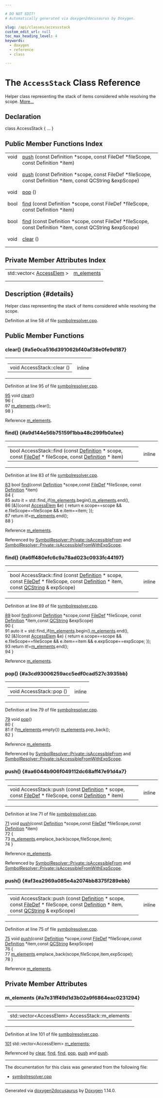 ```yaml
---

# DO NOT EDIT!
# Automatically generated via doxygen2docusaurus by Doxygen.

slug: /api/classes/accessstack
custom_edit_url: null
toc_max_heading_level: 4
keywords:
  - doxygen
  - reference
  - class

---
```


<div class="doxyPage">

# The `AccessStack` Class Reference

<p>Helper class representing the stack of items considered while resolving the scope. <a href="#details">More...</a></p>

## Declaration

<div class="doxyDeclaration">
class AccessStack { ... }
</div>

## Public Member Functions Index

<table class="doxyMembersIndex">

<tr class="doxyMemberIndexItem">
<td class="doxyMemberIndexItemType" align="left" valign="top">void</td>
<td class="doxyMemberIndexItemName" align="left" valign="top"><a href="#aa6044b906f049112dc68aff47e91d4a7">push</a> (const Definition *scope, const FileDef *fileScope, const Definition *item)</td>
</tr>
<tr class="doxyMemberIndexDescription">
<td class="doxyMemberIndexDescriptionLeft"></td>
<td class="doxyMemberIndexDescriptionRight">
</td>
</tr>
<tr class="doxyMemberIndexSeparator">
<td class="doxyMemberIndexSeparator" colspan="2"></td>
</tr>

<tr class="doxyMemberIndexItem">
<td class="doxyMemberIndexItemType" align="left" valign="top">void</td>
<td class="doxyMemberIndexItemName" align="left" valign="top"><a href="#af3ea2969a085e4a2074bb8375f289ebb">push</a> (const Definition *scope, const FileDef *fileScope, const Definition *item, const QCString &amp;expScope)</td>
</tr>
<tr class="doxyMemberIndexDescription">
<td class="doxyMemberIndexDescriptionLeft"></td>
<td class="doxyMemberIndexDescriptionRight">
</td>
</tr>
<tr class="doxyMemberIndexSeparator">
<td class="doxyMemberIndexSeparator" colspan="2"></td>
</tr>

<tr class="doxyMemberIndexItem">
<td class="doxyMemberIndexItemType" align="left" valign="top">void</td>
<td class="doxyMemberIndexItemName" align="left" valign="top"><a href="#a3cd93006259acc5edf0cad527c3935bb">pop</a> ()</td>
</tr>
<tr class="doxyMemberIndexDescription">
<td class="doxyMemberIndexDescriptionLeft"></td>
<td class="doxyMemberIndexDescriptionRight">
</td>
</tr>
<tr class="doxyMemberIndexSeparator">
<td class="doxyMemberIndexSeparator" colspan="2"></td>
</tr>

<tr class="doxyMemberIndexItem">
<td class="doxyMemberIndexItemType" align="left" valign="top">bool</td>
<td class="doxyMemberIndexItemName" align="left" valign="top"><a href="#a9d144e56b75159f1bba48c299fb0a1ee">find</a> (const Definition *scope, const FileDef *fileScope, const Definition *item)</td>
</tr>
<tr class="doxyMemberIndexDescription">
<td class="doxyMemberIndexDescriptionLeft"></td>
<td class="doxyMemberIndexDescriptionRight">
</td>
</tr>
<tr class="doxyMemberIndexSeparator">
<td class="doxyMemberIndexSeparator" colspan="2"></td>
</tr>

<tr class="doxyMemberIndexItem">
<td class="doxyMemberIndexItemType" align="left" valign="top">bool</td>
<td class="doxyMemberIndexItemName" align="left" valign="top"><a href="#a6ff480efc6c9a78ad023c0933fc44197">find</a> (const Definition *scope, const FileDef *fileScope, const Definition *item, const QCString &amp;expScope)</td>
</tr>
<tr class="doxyMemberIndexDescription">
<td class="doxyMemberIndexDescriptionLeft"></td>
<td class="doxyMemberIndexDescriptionRight">
</td>
</tr>
<tr class="doxyMemberIndexSeparator">
<td class="doxyMemberIndexSeparator" colspan="2"></td>
</tr>

<tr class="doxyMemberIndexItem">
<td class="doxyMemberIndexItemType" align="left" valign="top">void</td>
<td class="doxyMemberIndexItemName" align="left" valign="top"><a href="#a5e0ca516d391062bf40af38e0fe9d187">clear</a> ()</td>
</tr>
<tr class="doxyMemberIndexDescription">
<td class="doxyMemberIndexDescriptionLeft"></td>
<td class="doxyMemberIndexDescriptionRight">
</td>
</tr>
<tr class="doxyMemberIndexSeparator">
<td class="doxyMemberIndexSeparator" colspan="2"></td>
</tr>

</table>

## Private Member Attributes Index

<table class="doxyMembersIndex">

<tr class="doxyMemberIndexItem">
<td class="doxyMemberIndexItemType" align="left" valign="top">std::vector&lt; <a href="/web-doxygen/docs/api/structs/accessstack/accesselem">AccessElem</a> &gt;</td>
<td class="doxyMemberIndexItemName" align="left" valign="top"><a href="#a7e31ff49d1d3b02a9f6864eac0231294">m_elements</a></td>
</tr>
<tr class="doxyMemberIndexDescription">
<td class="doxyMemberIndexDescriptionLeft"></td>
<td class="doxyMemberIndexDescriptionRight">
</td>
</tr>
<tr class="doxyMemberIndexSeparator">
<td class="doxyMemberIndexSeparator" colspan="2"></td>
</tr>

</table>

## Description {#details}

<p>Helper class representing the stack of items considered while resolving the scope.</p>

<p>Definition at line 58 of file <a href="/web-doxygen/docs/api/files/src/symbolresolver-cpp">symbolresolver.cpp</a>.</p>


<div class="doxySectionDef">

## Public Member Functions

### clear() {#a5e0ca516d391062bf40af38e0fe9d187}

<div class="doxyMemberItem">
<div class="doxyMemberProto">
<table class="doxyMemberLabels">
<tr class="doxyMemberLabels">
<td class="doxyMemberLabelsLeft">
<table class="doxyMemberName">
<tr>
<td class="doxyMemberName">void AccessStack::clear ()</td>
</tr>
</table>
</td>
<td class="doxyMemberLabelsRight">
<span class="doxyMemberLabels">
<span class="doxyMemberLabel inline">inline</span>
</span>
</td>
</tr>
</table>
</div>
<div class="doxyMemberDoc">



<p>Definition at line 95 of file <a href="/web-doxygen/docs/api/files/src/symbolresolver-cpp">symbolresolver.cpp</a>.</p>


<div class="doxyProgramListing">

<div class="doxyCodeLine"><span class="doxyLineNumber"><a href="#a5e0ca516d391062bf40af38e0fe9d187">95</a></span><span class="doxyLineContent"><span class="doxyHighlight">    </span><span class="doxyHighlightKeywordType">void</span><span class="doxyHighlight"> <a href="#a5e0ca516d391062bf40af38e0fe9d187">clear</a>()</span></span></div>
<div class="doxyCodeLine"><span class="doxyLineNumber">96</span><span class="doxyLineContent"><span class="doxyHighlight">    {</span></span></div>
<div class="doxyCodeLine"><span class="doxyLineNumber">97</span><span class="doxyLineContent"><span class="doxyHighlight">      <a href="#a7e31ff49d1d3b02a9f6864eac0231294">m_elements</a>.clear();</span></span></div>
<div class="doxyCodeLine"><span class="doxyLineNumber">98</span><span class="doxyLineContent"><span class="doxyHighlight">    }</span></span></div>

</div>


<p>Reference <a href="#a7e31ff49d1d3b02a9f6864eac0231294">m_elements</a>.</p>

</div>
</div>

### find() {#a9d144e56b75159f1bba48c299fb0a1ee}

<div class="doxyMemberItem">
<div class="doxyMemberProto">
<table class="doxyMemberLabels">
<tr class="doxyMemberLabels">
<td class="doxyMemberLabelsLeft">
<table class="doxyMemberName">
<tr>
<td class="doxyMemberName">bool AccessStack::find (const <a href="/web-doxygen/docs/api/classes/definition">Definition</a> * scope, const <a href="/web-doxygen/docs/api/classes/filedef">FileDef</a> * fileScope, const <a href="/web-doxygen/docs/api/classes/definition">Definition</a> * item)</td>
</tr>
</table>
</td>
<td class="doxyMemberLabelsRight">
<span class="doxyMemberLabels">
<span class="doxyMemberLabel inline">inline</span>
</span>
</td>
</tr>
</table>
</div>
<div class="doxyMemberDoc">



<p>Definition at line 83 of file <a href="/web-doxygen/docs/api/files/src/symbolresolver-cpp">symbolresolver.cpp</a>.</p>


<div class="doxyProgramListing">

<div class="doxyCodeLine"><span class="doxyLineNumber"><a href="#a9d144e56b75159f1bba48c299fb0a1ee">83</a></span><span class="doxyLineContent"><span class="doxyHighlight">    </span><span class="doxyHighlightKeywordType">bool</span><span class="doxyHighlight"> <a href="#a9d144e56b75159f1bba48c299fb0a1ee">find</a>(</span><span class="doxyHighlightKeyword">const</span><span class="doxyHighlight"> <a href="/web-doxygen/docs/api/classes/definition">Definition</a> *scope,</span><span class="doxyHighlightKeyword">const</span><span class="doxyHighlight"> <a href="/web-doxygen/docs/api/classes/filedef">FileDef</a> *fileScope, </span><span class="doxyHighlightKeyword">const</span><span class="doxyHighlight"> <a href="/web-doxygen/docs/api/classes/definition">Definition</a> *item)</span></span></div>
<div class="doxyCodeLine"><span class="doxyLineNumber">84</span><span class="doxyLineContent"><span class="doxyHighlight">    {</span></span></div>
<div class="doxyCodeLine"><span class="doxyLineNumber">85</span><span class="doxyLineContent"><span class="doxyHighlight">      </span><span class="doxyHighlightKeyword">auto</span><span class="doxyHighlight"> it = std::find_if(<a href="#a7e31ff49d1d3b02a9f6864eac0231294">m_elements</a>.begin(),<a href="#a7e31ff49d1d3b02a9f6864eac0231294">m_elements</a>.end(),</span></span></div>
<div class="doxyCodeLine"><span class="doxyLineNumber">86</span><span class="doxyLineContent"><span class="doxyHighlight">                             [&amp;](</span><span class="doxyHighlightKeyword">const</span><span class="doxyHighlight"> <a href="/web-doxygen/docs/api/structs/accessstack/accesselem">AccessElem</a> &amp;e) { return e.scope==scope &amp;&amp; e.fileScope==fileScope &amp;&amp; e.item==item; });</span></span></div>
<div class="doxyCodeLine"><span class="doxyLineNumber">87</span><span class="doxyLineContent"><span class="doxyHighlight">      </span><span class="doxyHighlightKeywordFlow">return</span><span class="doxyHighlight"> it!=<a href="#a7e31ff49d1d3b02a9f6864eac0231294">m_elements</a>.end();</span></span></div>
<div class="doxyCodeLine"><span class="doxyLineNumber">88</span><span class="doxyLineContent"><span class="doxyHighlight">    }</span></span></div>

</div>


<p>Reference <a href="#a7e31ff49d1d3b02a9f6864eac0231294">m_elements</a>.</p>


<p>Referenced by <a href="/web-doxygen/docs/api/structs/symbolresolver/private/#a60ffd0b23680e5318865a367b0d26871">SymbolResolver::Private::isAccessibleFrom</a> and <a href="/web-doxygen/docs/api/structs/symbolresolver/private/#a01a031ffd0a93eb06668c1e93fb57f69">SymbolResolver::Private::isAccessibleFromWithExpScope</a>.</p>

</div>
</div>

### find() {#a6ff480efc6c9a78ad023c0933fc44197}

<div class="doxyMemberItem">
<div class="doxyMemberProto">
<table class="doxyMemberLabels">
<tr class="doxyMemberLabels">
<td class="doxyMemberLabelsLeft">
<table class="doxyMemberName">
<tr>
<td class="doxyMemberName">bool AccessStack::find (const <a href="/web-doxygen/docs/api/classes/definition">Definition</a> * scope, const <a href="/web-doxygen/docs/api/classes/filedef">FileDef</a> * fileScope, const <a href="/web-doxygen/docs/api/classes/definition">Definition</a> * item, const <a href="/web-doxygen/docs/api/classes/qcstring">QCString</a> &amp; expScope)</td>
</tr>
</table>
</td>
<td class="doxyMemberLabelsRight">
<span class="doxyMemberLabels">
<span class="doxyMemberLabel inline">inline</span>
</span>
</td>
</tr>
</table>
</div>
<div class="doxyMemberDoc">



<p>Definition at line 89 of file <a href="/web-doxygen/docs/api/files/src/symbolresolver-cpp">symbolresolver.cpp</a>.</p>


<div class="doxyProgramListing">

<div class="doxyCodeLine"><span class="doxyLineNumber"><a href="#a6ff480efc6c9a78ad023c0933fc44197">89</a></span><span class="doxyLineContent"><span class="doxyHighlight">    </span><span class="doxyHighlightKeywordType">bool</span><span class="doxyHighlight"> <a href="#a6ff480efc6c9a78ad023c0933fc44197">find</a>(</span><span class="doxyHighlightKeyword">const</span><span class="doxyHighlight"> <a href="/web-doxygen/docs/api/classes/definition">Definition</a> *scope,</span><span class="doxyHighlightKeyword">const</span><span class="doxyHighlight"> <a href="/web-doxygen/docs/api/classes/filedef">FileDef</a> *fileScope, </span><span class="doxyHighlightKeyword">const</span><span class="doxyHighlight"> <a href="/web-doxygen/docs/api/classes/definition">Definition</a> *item,</span><span class="doxyHighlightKeyword">const</span><span class="doxyHighlight"> <a href="/web-doxygen/docs/api/classes/qcstring">QCString</a> &amp;expScope)</span></span></div>
<div class="doxyCodeLine"><span class="doxyLineNumber">90</span><span class="doxyLineContent"><span class="doxyHighlight">    {</span></span></div>
<div class="doxyCodeLine"><span class="doxyLineNumber">91</span><span class="doxyLineContent"><span class="doxyHighlight">      </span><span class="doxyHighlightKeyword">auto</span><span class="doxyHighlight"> it = std::find_if(<a href="#a7e31ff49d1d3b02a9f6864eac0231294">m_elements</a>.begin(),<a href="#a7e31ff49d1d3b02a9f6864eac0231294">m_elements</a>.end(),</span></span></div>
<div class="doxyCodeLine"><span class="doxyLineNumber">92</span><span class="doxyLineContent"><span class="doxyHighlight">                             [&amp;](</span><span class="doxyHighlightKeyword">const</span><span class="doxyHighlight"> <a href="/web-doxygen/docs/api/structs/accessstack/accesselem">AccessElem</a> &amp;e) { return e.scope==scope &amp;&amp; e.fileScope==fileScope &amp;&amp; e.item==item &amp;&amp; e.expScope==expScope; });</span></span></div>
<div class="doxyCodeLine"><span class="doxyLineNumber">93</span><span class="doxyLineContent"><span class="doxyHighlight">      </span><span class="doxyHighlightKeywordFlow">return</span><span class="doxyHighlight"> it!=<a href="#a7e31ff49d1d3b02a9f6864eac0231294">m_elements</a>.end();</span></span></div>
<div class="doxyCodeLine"><span class="doxyLineNumber">94</span><span class="doxyLineContent"><span class="doxyHighlight">    }</span></span></div>

</div>


<p>Reference <a href="#a7e31ff49d1d3b02a9f6864eac0231294">m_elements</a>.</p>

</div>
</div>

### pop() {#a3cd93006259acc5edf0cad527c3935bb}

<div class="doxyMemberItem">
<div class="doxyMemberProto">
<table class="doxyMemberLabels">
<tr class="doxyMemberLabels">
<td class="doxyMemberLabelsLeft">
<table class="doxyMemberName">
<tr>
<td class="doxyMemberName">void AccessStack::pop ()</td>
</tr>
</table>
</td>
<td class="doxyMemberLabelsRight">
<span class="doxyMemberLabels">
<span class="doxyMemberLabel inline">inline</span>
</span>
</td>
</tr>
</table>
</div>
<div class="doxyMemberDoc">



<p>Definition at line 79 of file <a href="/web-doxygen/docs/api/files/src/symbolresolver-cpp">symbolresolver.cpp</a>.</p>


<div class="doxyProgramListing">

<div class="doxyCodeLine"><span class="doxyLineNumber"><a href="#a3cd93006259acc5edf0cad527c3935bb">79</a></span><span class="doxyLineContent"><span class="doxyHighlight">    </span><span class="doxyHighlightKeywordType">void</span><span class="doxyHighlight"> <a href="#a3cd93006259acc5edf0cad527c3935bb">pop</a>()</span></span></div>
<div class="doxyCodeLine"><span class="doxyLineNumber">80</span><span class="doxyLineContent"><span class="doxyHighlight">    {</span></span></div>
<div class="doxyCodeLine"><span class="doxyLineNumber">81</span><span class="doxyLineContent"><span class="doxyHighlight">      </span><span class="doxyHighlightKeywordFlow">if</span><span class="doxyHighlight"> (!<a href="#a7e31ff49d1d3b02a9f6864eac0231294">m_elements</a>.empty()) <a href="#a7e31ff49d1d3b02a9f6864eac0231294">m_elements</a>.pop_back();</span></span></div>
<div class="doxyCodeLine"><span class="doxyLineNumber">82</span><span class="doxyLineContent"><span class="doxyHighlight">    }</span></span></div>

</div>


<p>Reference <a href="#a7e31ff49d1d3b02a9f6864eac0231294">m_elements</a>.</p>


<p>Referenced by <a href="/web-doxygen/docs/api/structs/symbolresolver/private/#a60ffd0b23680e5318865a367b0d26871">SymbolResolver::Private::isAccessibleFrom</a> and <a href="/web-doxygen/docs/api/structs/symbolresolver/private/#a01a031ffd0a93eb06668c1e93fb57f69">SymbolResolver::Private::isAccessibleFromWithExpScope</a>.</p>

</div>
</div>

### push() {#aa6044b906f049112dc68aff47e91d4a7}

<div class="doxyMemberItem">
<div class="doxyMemberProto">
<table class="doxyMemberLabels">
<tr class="doxyMemberLabels">
<td class="doxyMemberLabelsLeft">
<table class="doxyMemberName">
<tr>
<td class="doxyMemberName">void AccessStack::push (const <a href="/web-doxygen/docs/api/classes/definition">Definition</a> * scope, const <a href="/web-doxygen/docs/api/classes/filedef">FileDef</a> * fileScope, const <a href="/web-doxygen/docs/api/classes/definition">Definition</a> * item)</td>
</tr>
</table>
</td>
<td class="doxyMemberLabelsRight">
<span class="doxyMemberLabels">
<span class="doxyMemberLabel inline">inline</span>
</span>
</td>
</tr>
</table>
</div>
<div class="doxyMemberDoc">



<p>Definition at line 71 of file <a href="/web-doxygen/docs/api/files/src/symbolresolver-cpp">symbolresolver.cpp</a>.</p>


<div class="doxyProgramListing">

<div class="doxyCodeLine"><span class="doxyLineNumber"><a href="#aa6044b906f049112dc68aff47e91d4a7">71</a></span><span class="doxyLineContent"><span class="doxyHighlight">    </span><span class="doxyHighlightKeywordType">void</span><span class="doxyHighlight"> <a href="#aa6044b906f049112dc68aff47e91d4a7">push</a>(</span><span class="doxyHighlightKeyword">const</span><span class="doxyHighlight"> <a href="/web-doxygen/docs/api/classes/definition">Definition</a> *scope,</span><span class="doxyHighlightKeyword">const</span><span class="doxyHighlight"> <a href="/web-doxygen/docs/api/classes/filedef">FileDef</a> *fileScope,</span><span class="doxyHighlightKeyword">const</span><span class="doxyHighlight"> <a href="/web-doxygen/docs/api/classes/definition">Definition</a> *item)</span></span></div>
<div class="doxyCodeLine"><span class="doxyLineNumber">72</span><span class="doxyLineContent"><span class="doxyHighlight">    {</span></span></div>
<div class="doxyCodeLine"><span class="doxyLineNumber">73</span><span class="doxyLineContent"><span class="doxyHighlight">      <a href="#a7e31ff49d1d3b02a9f6864eac0231294">m_elements</a>.emplace_back(scope,fileScope,item);</span></span></div>
<div class="doxyCodeLine"><span class="doxyLineNumber">74</span><span class="doxyLineContent"><span class="doxyHighlight">    }</span></span></div>

</div>


<p>Reference <a href="#a7e31ff49d1d3b02a9f6864eac0231294">m_elements</a>.</p>


<p>Referenced by <a href="/web-doxygen/docs/api/structs/symbolresolver/private/#a60ffd0b23680e5318865a367b0d26871">SymbolResolver::Private::isAccessibleFrom</a> and <a href="/web-doxygen/docs/api/structs/symbolresolver/private/#a01a031ffd0a93eb06668c1e93fb57f69">SymbolResolver::Private::isAccessibleFromWithExpScope</a>.</p>

</div>
</div>

### push() {#af3ea2969a085e4a2074bb8375f289ebb}

<div class="doxyMemberItem">
<div class="doxyMemberProto">
<table class="doxyMemberLabels">
<tr class="doxyMemberLabels">
<td class="doxyMemberLabelsLeft">
<table class="doxyMemberName">
<tr>
<td class="doxyMemberName">void AccessStack::push (const <a href="/web-doxygen/docs/api/classes/definition">Definition</a> * scope, const <a href="/web-doxygen/docs/api/classes/filedef">FileDef</a> * fileScope, const <a href="/web-doxygen/docs/api/classes/definition">Definition</a> * item, const <a href="/web-doxygen/docs/api/classes/qcstring">QCString</a> &amp; expScope)</td>
</tr>
</table>
</td>
<td class="doxyMemberLabelsRight">
<span class="doxyMemberLabels">
<span class="doxyMemberLabel inline">inline</span>
</span>
</td>
</tr>
</table>
</div>
<div class="doxyMemberDoc">



<p>Definition at line 75 of file <a href="/web-doxygen/docs/api/files/src/symbolresolver-cpp">symbolresolver.cpp</a>.</p>


<div class="doxyProgramListing">

<div class="doxyCodeLine"><span class="doxyLineNumber"><a href="#af3ea2969a085e4a2074bb8375f289ebb">75</a></span><span class="doxyLineContent"><span class="doxyHighlight">    </span><span class="doxyHighlightKeywordType">void</span><span class="doxyHighlight"> <a href="#af3ea2969a085e4a2074bb8375f289ebb">push</a>(</span><span class="doxyHighlightKeyword">const</span><span class="doxyHighlight"> <a href="/web-doxygen/docs/api/classes/definition">Definition</a> *scope,</span><span class="doxyHighlightKeyword">const</span><span class="doxyHighlight"> <a href="/web-doxygen/docs/api/classes/filedef">FileDef</a> *fileScope,</span><span class="doxyHighlightKeyword">const</span><span class="doxyHighlight"> <a href="/web-doxygen/docs/api/classes/definition">Definition</a> *item,</span><span class="doxyHighlightKeyword">const</span><span class="doxyHighlight"> <a href="/web-doxygen/docs/api/classes/qcstring">QCString</a> &amp;expScope)</span></span></div>
<div class="doxyCodeLine"><span class="doxyLineNumber">76</span><span class="doxyLineContent"><span class="doxyHighlight">    {</span></span></div>
<div class="doxyCodeLine"><span class="doxyLineNumber">77</span><span class="doxyLineContent"><span class="doxyHighlight">      <a href="#a7e31ff49d1d3b02a9f6864eac0231294">m_elements</a>.emplace_back(scope,fileScope,item,expScope);</span></span></div>
<div class="doxyCodeLine"><span class="doxyLineNumber">78</span><span class="doxyLineContent"><span class="doxyHighlight">    }</span></span></div>

</div>


<p>Reference <a href="#a7e31ff49d1d3b02a9f6864eac0231294">m_elements</a>.</p>

</div>
</div>

</div>

<div class="doxySectionDef">

## Private Member Attributes

### m\_elements {#a7e31ff49d1d3b02a9f6864eac0231294}

<div class="doxyMemberItem">
<div class="doxyMemberProto">
<table class="doxyMemberLabels">
<tr class="doxyMemberLabels">
<td class="doxyMemberLabelsLeft">
<table class="doxyMemberName">
<tr>
<td class="doxyMemberName">std::vector&lt;AccessElem&gt; AccessStack::m_elements</td>
</tr>
</table>
</td>
</tr>
</table>
</div>
<div class="doxyMemberDoc">



<p>Definition at line 101 of file <a href="/web-doxygen/docs/api/files/src/symbolresolver-cpp">symbolresolver.cpp</a>.</p>


<div class="doxyProgramListing">

<div class="doxyCodeLine"><span class="doxyLineNumber"><a href="#a7e31ff49d1d3b02a9f6864eac0231294">101</a></span><span class="doxyLineContent"><span class="doxyHighlight">    std::vector&lt;AccessElem&gt; <a href="#a7e31ff49d1d3b02a9f6864eac0231294">m_elements</a>;</span></span></div>

</div>


<p>Referenced by <a href="#a5e0ca516d391062bf40af38e0fe9d187">clear</a>, <a href="#a9d144e56b75159f1bba48c299fb0a1ee">find</a>, <a href="#a6ff480efc6c9a78ad023c0933fc44197">find</a>, <a href="#a3cd93006259acc5edf0cad527c3935bb">pop</a>, <a href="#aa6044b906f049112dc68aff47e91d4a7">push</a> and <a href="#af3ea2969a085e4a2074bb8375f289ebb">push</a>.</p>

</div>
</div>

</div>

<hr/>

The documentation for this class was generated from the following file:

<ul>
<li><a href="/web-doxygen/docs/api/files/src/symbolresolver-cpp">symbolresolver.cpp</a></li>
</ul>

<hr/>

<p class="doxyGeneratedBy">Generated via <a href="https://github.com/xpack/doxygen2docusaurus">doxygen2docusaurus</a> by <a href="https://www.doxygen.nl">Doxygen</a> 1.14.0.</p>

</div>
